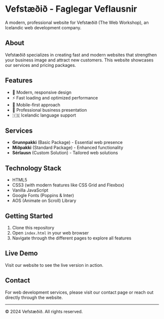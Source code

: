 # Vefstæðið - Faglegar Veflausnir

A modern, professional website for Vefstæðið (The Web Workshop), an Icelandic web development company.

## About

Vefstæðið specializes in creating fast and modern websites that strengthen your business image and attract new customers. This website showcases our services and pricing packages.

## Features

- 🎨 Modern, responsive design
- ⚡ Fast loading and optimized performance
- 📱 Mobile-first approach
- 🎯 Professional business presentation
- 🇮🇸 Icelandic language support

## Services

- **Grunnpakki** (Basic Package) - Essential web presence
- **Miðpakki** (Standard Package) - Enhanced functionality  
- **Sérlausn** (Custom Solution) - Tailored web solutions

## Technology Stack

- HTML5
- CSS3 (with modern features like CSS Grid and Flexbox)
- Vanilla JavaScript
- Google Fonts (Poppins & Inter)
- AOS (Animate on Scroll) Library

## Getting Started

1. Clone this repository
2. Open `index.html` in your web browser
3. Navigate through the different pages to explore all features

## Live Demo

Visit our website to see the live version in action.

## Contact

For web development services, please visit our contact page or reach out directly through the website.

---

© 2024 Vefstæðið. All rights reserved. 